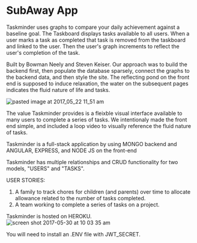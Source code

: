 # SubAway App

Taskminder uses graphs to compare your daily achievement against a baseline goal.  The Taskboard displays tasks available to all users.  When a user marks a task as completed that task is removed from the taskboard and linked to the user.  Then the user's graph increments to reflect the user's completion of the task.

Built by Bowman Neely and Steven Keiser.  Our approach was to build the backend first, then populate the database sparsely, connect the graphs to the backend data, and then style the site.  The reflecting pond on the front end is supposed to induce relaxation, the water on the subsequent pages indicates the fluid nature of life and tasks.

![pasted image at 2017_05_22 11_51 am](https://cloud.githubusercontent.com/assets/26267926/26595439/420f824c-4520-11e7-912b-03afc7b287c7.png)



The value Taskminder provides is a fleixble visual interface available to many users to complete a series of tasks.
We intentionaly made the front end simple, and included a loop video to visually reference the fluid nature of tasks.

Taskminder is a full-stack application by using MONGO backend and ANGULAR, EXPRESS, and NODE JS on the front-end

Taskminder has multiple relationships and CRUD functionality for two models, "USERS" and "TASKS". 

USER STORIES:  
1. A family to track chores for children (and parents) over time to allocate allowance related to the number of tasks completed.
2. A team working to complete a series of tasks on a project.

Taskminder is hosted on HEROKU.
![screen shot 2017-05-30 at 10 03 35 am](https://cloud.githubusercontent.com/assets/26267926/26595191/6a0c32b4-451f-11e7-8c34-c32ab267c441.png)


You will need to install an .ENV file with JWT_SECRET.
